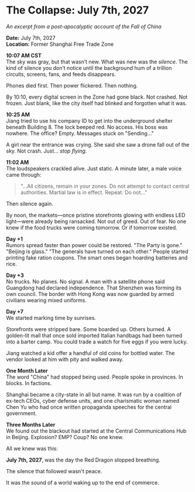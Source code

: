 # The Collapse: July 7th, 2027
*An excerpt from a post-apocalyptic account of the Fall of China*

**Date:** July 7th, 2027  
**Location:** Former Shanghai Free Trade Zone

**10:07 AM CST**  
The sky was gray, but that wasn’t new. What was new was the *silence*. The kind of silence you don’t notice until the background hum of a trillion circuits, screens, fans, and feeds disappears. 

Phones died first. Then power flickered. Then nothing.

By 10:10, every digital screen in the Zone had gone black. Not crashed. Not frozen. Just blank, like the city itself had blinked and forgotten what it was.

**10:25 AM**  
Jiang tried to use his company ID to get into the underground shelter beneath Building 8. The lock beeped red. No access. His boss was nowhere. The office? Empty. Messages stuck on "Sending..."

A girl near the entrance was crying. She said she saw a drone fall out of the sky. Not crash. Just... *stop flying*.

**11:02 AM**  
The loudspeakers crackled alive. Just static. A minute later, a male voice came through:

> "...All citizens, remain in your zones. Do not attempt to contact central authorities. Martial law is in effect. Repeat: Do not..."

Then silence again.

By noon, the markets—once pristine storefronts glowing with endless LED light—were already being ransacked. Not out of greed. Out of fear. No one knew if the food trucks were coming tomorrow. Or if tomorrow existed.

**Day +1**  
Rumors spread faster than power could be restored. "The Party is gone." "Beijing is glass." "The generals have turned on each other." People started printing fake ration coupons. The smart ones began hoarding batteries and rice.

**Day +3**  
No trucks. No planes. No signal. A man with a satellite phone said Guangdong had declared independence. That Shenzhen was forming its own council. The border with Hong Kong was now guarded by armed civilians wearing mixed uniforms.

**Day +7**  
We started marking time by sunrises.

Storefronts were stripped bare. Some boarded up. Others burned. A golden-lit mall that once sold imported Italian handbags had been turned into a barter camp. You could trade a watch for five eggs if you were lucky.

Jiang watched a kid offer a handful of old coins for bottled water. The vendor looked at him with pity and walked away.

**One Month Later**  
The word "China" had stopped being used. People spoke in provinces. In blocks. In factions.

Shanghai became a city-state in all but name. It was run by a coalition of ex-tech CEOs, cyber defense units, and one charismatic woman named Chen Yu who had once written propaganda speeches for the central government.

**Three Months Later**  
We found out the blackout had started at the Central Communications Hub in Beijing. Explosion? EMP? Coup? No one knew.

All we knew was this:

**July 7th, 2027**, was the day the Red Dragon stopped breathing.

The silence that followed wasn't peace.

It was the sound of a world waking up to the end of commerce.
